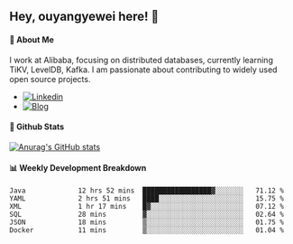 ## Hey, ouyangyewei here! :wave:

#### :rocket: About Me
I work at Alibaba, focusing on distributed databases, currently learning TiKV, LevelDB, Kafka. I am passionate about contributing to widely used open source projects.

- [![Linkedin](https://img.shields.io/badge/LinkedIn-ouyangyewei-blue)](https://www.linkedin.com/in/ouyangyewei/)
- [![Blog](https://img.shields.io/badge/Blog-yeweiouyang-orange)](https://blog.csdn.net/yeweiouyang)

#### :star2: Github Stats
[![Anurag's GitHub stats](https://github-readme-stats.vercel.app/api?username=ouyangyewei&show_icons=true&cache_seconds=3600&theme=tokyonight)](https://github.com/anuraghazra/github-readme-stats)

#### :bar_chart: Weekly Development Breakdown
<!--START_SECTION:waka-->

```text
Java             12 hrs 52 mins  █████████████████▓░░░░░░░   71.12 %
YAML             2 hrs 51 mins   ████░░░░░░░░░░░░░░░░░░░░░   15.75 %
XML              1 hr 17 mins    █▓░░░░░░░░░░░░░░░░░░░░░░░   07.12 %
SQL              28 mins         ▓░░░░░░░░░░░░░░░░░░░░░░░░   02.64 %
JSON             18 mins         ▒░░░░░░░░░░░░░░░░░░░░░░░░   01.75 %
Docker           11 mins         ▒░░░░░░░░░░░░░░░░░░░░░░░░   01.04 %
```

<!--END_SECTION:waka-->
